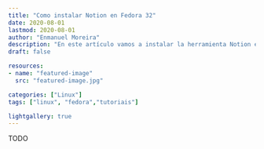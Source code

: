 ```yaml
---
title: "Como instalar Notion en Fedora 32"
date: 2020-08-01
lastmod: 2020-08-01
author: "Enmanuel Moreira"
description: "En este artículo vamos a instalar la herramienta Notion en Fedora 32" 
draft: false

resources:
- name: "featured-image"
  src: "featured-image.jpg"

categories: ["Linux"]
tags: ["linux", "fedora","tutoriais"]

lightgallery: true
---
```


TODO
